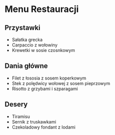# Menu Restauracji

## Przystawki
- Sałatka grecka
- Carpaccio z wołowiny
- Krewetki w sosie czosnkowym

## Dania główne
- Filet z łososia z sosem koperkowym
- Stek z polędwicy wołowej z sosem pieprzowym
- Risotto z grzybami i szparagami

## Desery
- Tiramisu
- Sernik z truskawkami
- Czekoladowy fondant z lodami
